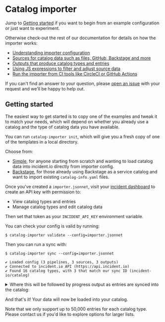 # Catalog importer

Jump to [Getting started](#getting-started) if you want to begin from an example
configuration or just want to experiment.

Otherwise check-out the rest of our documentation for details on how the
importer works:

- [Understanding importer configuration](config.md)
- [Sources for catalog data such as files, GitHub, Backstage and more](sources.md)
- [Outputs that produce catalog types and entries](outputs.md)
- [Using JS expressions to filter and adjust source data](expressions.md)
- [Run the importer from CI tools like CircleCI or GitHub Actions](deploying.md)

[open-issue]: https://github.com/incident-io/catalog-importer/issues/new

If you can't find an answer to your question, please [open an issue][open-issue]
with your request and we'll be happy to help out.

## Getting started

[api-keys]: https://app.incident.io/settings/api-keys
[jsonnet]: https://jsonnet.org/
[vscode]: https://marketplace.visualstudio.com/items?itemName=Grafana.vscode-jsonnet

The easiest way to get started is to copy one of the examples and tweak it to
match your needs, which will depend on whether you already use a catalog and the
type of catalog data you have available.

You can run `catalog-importer init`, which will give you a fresh copy of one of
the templates in a local directory.

Choose from:

- [Simple](simple), for anyone starting from scratch and wanting to load catalog
  data into incident.io directly from importer config.
- [Backstage](backstage), for those already using Backstage as a service catalog
  and want to import existing `catalog-info.yaml` files.

Once you've created a `importer.jsonnet`, visit your [incident dashboard][api-keys]
to create an API key with permission to:

- View catalog types and entries
- Manage catalog types and edit catalog data

Then set that token as your `INCIDENT_API_KEY` environment variable.

You can check your config is valid by running:

```
$ catalog-importer validate --config=importer.jsonnet
```

Then you can run a sync with:

```console
$ catalog-importer sync --config=importer.jsonnet

✔ Loaded config (3 pipelines, 3 sources, 3 outputs)
✔ Connected to incident.io API (https://api.incident.io)
✔ Found 16 catalog types, with 3 that match our sync ID (incident-io/catalog)
```

<details>
  <summary>
    Where this will be followed by progress output as entries are synced into
    the catalog:
  </summary>

```
↻ Creating catalog types that don't yet exist...
  ✔ Custom["Feature"] (id=01GYZMPSJPBE1ZFDF1ESEWFYZF)
  ✔ Custom["Integration"] (id=01GYZMPSV08SYE4RF49C3JZT76)
  ✔ Custom["Team"] (id=01GYZMPT7C692DXCEVHFHVKZAQ)

↻ Syncing catalog type schemas...
  ✔ Custom["Feature"] (id=01GYZMPSJPBE1ZFDF1ESEWFYZF)
  ✔ Custom["Integration"] (id=01GYZMPSV08SYE4RF49C3JZT76)
  ✔ Custom["Team"] (id=01GYZMPT7C692DXCEVHFHVKZAQ)

↻ Syncing pipeline... (Custom["Feature"])

  ↻ Loading data from sources...
    ✔ inline (found 30 entries)

  ↻ Syncing entries...

    ↻ Custom["Feature"]
      ✔ Building entries... (found 30 entries matching filters)
      ✔ No entries to delete
      ✔ Creating new entries in catalog... (30 entries to create)
      ✔ No existing entries to update

↻ Syncing pipeline... (Custom["Integration"])

  ↻ Loading data from sources...
    ✔ inline (found 21 entries)

  ↻ Syncing entries...

    ↻ Custom["Integration"]
      ✔ Building entries... (found 21 entries matching filters)
      ✔ No entries to delete
      ✔ Creating new entries in catalog... (21 entries to create)
      ✔ No existing entries to update

↻ Syncing pipeline... (Custom["Team"])

  ↻ Loading data from sources...
    ✔ inline (found 3 entries)

  ↻ Syncing entries...

    ↻ Custom["Team"]
      ✔ Building entries... (found 3 entries matching filters)
      ✔ No entries to delete
      ✔ Creating new entries in catalog... (3 entries to create)
      ✔ No existing entries to update
```

</details>

And that's it! Your data will now be loaded into your catalog.

Note that we only support up to 50,000 entries for each catalog type. Please contact us if you'd like to explore options for larger lists.
